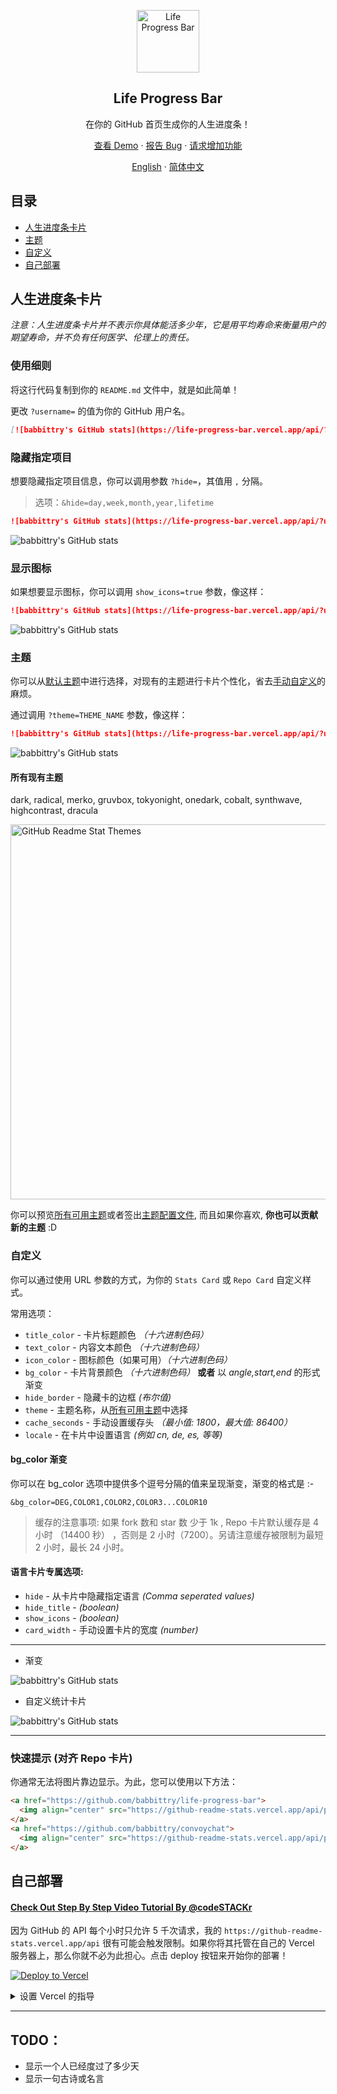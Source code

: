 <p align="center">
 <img width="100px" src="https://res.cloudinary.com/babbittry/image/upload/v1594908242/logo_ccswme.svg" align="center" alt="Life Progress Bar" />
 <h2 align="center">Life Progress Bar</h2>
 <p align="center">在你的 GitHub 首页生成你的人生进度条！</p>
</p>

  <p align="center">
    <a href="#demo">查看 Demo</a>
    ·
    <a href="https://github.com/babbittry/life-progress-bar/issues/new/choose">报告 Bug</a>
    ·
    <a href="https://github.com/babbittry/life-progress-bar/issues/new/choose">请求增加功能</a>
  </p>
  <p align="center">
    <a href="/docs/readme_en.md">English</a>
    ·
    <a href="readme.md">简体中文</a>
  </p>
</p>

## 目录

- [人生进度条卡片](#人生进度条卡片)
- [主题](#主题)
- [自定义](#自定义)
- [自己部署](#自己部署)

## 人生进度条卡片

_注意：人生进度条卡片并不表示你具体能活多少年，它是用平均寿命来衡量用户的期望寿命，并不负有任何医学、伦理上的责任。_

### 使用细则

将这行代码复制到你的 `README.md` 文件中，就是如此简单！

更改 `?username=` 的值为你的 GitHub 用户名。

```md
[![babbittry's GitHub stats](https://life-progress-bar.vercel.app/api/?username=babbittry)](https://github.com/babbittry/life-progress-bar)
```

### 隐藏指定项目

想要隐藏指定项目信息，你可以调用参数 `?hide=`，其值用 `,` 分隔。

> 选项：`&hide=day,week,month,year,lifetime`

```md
![babbittry's GitHub stats](https://life-progress-bar.vercel.app/api/?username=babbittry&hide=day,week)
```

![babbittry's GitHub stats](https://life-progress-bar.vercel.app/api/?username=babbittry&hide=day,week)

### 显示图标

如果想要显示图标，你可以调用 `show_icons=true` 参数，像这样：

```md
![babbittry's GitHub stats](https://life-progress-bar.vercel.app/api/?username=babbittry&show_icons=true)
```

![babbittry's GitHub stats](https://life-progress-bar.vercel.app/api/?username=babbittry&show_icons=true)

### 主题

你可以从[默认主题](#主题)中进行选择，对现有的主题进行卡片个性化，省去[手动自定义](#自定义)的麻烦。

通过调用 `?theme=THEME_NAME` 参数，像这样：

```md
![babbittry's GitHub stats](https://life-progress-bar.vercel.app/api/?username=babbittry&show_icons=true&theme=radical)
```

![babbittry's GitHub stats](https://life-progress-bar.vercel.app/api/?username=babbittry&show_icons=true&theme=radical)

#### 所有现有主题

dark, radical, merko, gruvbox, tokyonight, onedark, cobalt, synthwave, highcontrast, dracula

<img src="https://res.cloudinary.com/babbittry/image/upload/v1595174536/grs-themes_l4ynja.png" alt="GitHub Readme Stat Themes" width="600px"/>

你可以预览[所有可用主题](../themes/README.md)或者签出[主题配置文件](../themes/index.js), 而且如果你喜欢, **你也可以贡献新的主题** :D

### 自定义

你可以通过使用 URL 参数的方式，为你的 `Stats Card` 或 `Repo Card` 自定义样式。

常用选项：

- `title_color` - 卡片标题颜色 _（十六进制色码）_
- `text_color` - 内容文本颜色 _（十六进制色码）_
- `icon_color` - 图标颜色（如果可用）_（十六进制色码）_
- `bg_color` - 卡片背景颜色 _（十六进制色码）_ **或者** 以 _angle,start,end_ 的形式渐变
- `hide_border` - 隐藏卡的边框 _(布尔值)_
- `theme` - 主题名称，从[所有可用主题](../themes/README.md)中选择
- `cache_seconds` - 手动设置缓存头 _（最小值: 1800，最大值: 86400）_
- `locale` - 在卡片中设置语言 _(例如 cn, de, es, 等等)_

#### bg_color 渐变

你可以在 bg_color 选项中提供多个逗号分隔的值来呈现渐变，渐变的格式是 :-

```
&bg_color=DEG,COLOR1,COLOR2,COLOR3...COLOR10
```

> 缓存的注意事项: 如果 fork 数和 star 数 少于 1k , Repo 卡片默认缓存是 4 小时 （14400 秒） ，否则是 2 小时（7200）。另请注意缓存被限制为最短 2 小时，最长 24 小时。

#### 语言卡片专属选项:

- `hide` - 从卡片中隐藏指定语言 _(Comma seperated values)_
- `hide_title` - _(boolean)_
- `show_icons` - _(boolean)_
- `card_width` - 手动设置卡片的宽度 _(number)_

---

- 渐变

![babbittry's GitHub stats](https://life-progress-bar.vercel.app/api/?username=babbittry&bg_color=30,e96443,904e95&title_color=fff&text_color=fff)

- 自定义统计卡片

![babbittry's GitHub stats](https://life-progress-bar.vercel.app/api/?username=babbittry&show_icons=true&title_color=fff&icon_color=79ff97&text_color=9f9f9f&bg_color=151515)

---

### 快速提示 (对齐 Repo 卡片)

你通常无法将图片靠边显示。为此，您可以使用以下方法：

```md
<a href="https://github.com/babbittry/life-progress-bar">
  <img align="center" src="https://github-readme-stats.vercel.app/api/pin/?username=babbittry&repo=github-readme-stats" />
</a>
<a href="https://github.com/babbittry/convoychat">
  <img align="center" src="https://github-readme-stats.vercel.app/api/pin/?username=babbittry&repo=convoychat" />
</a>
```

## 自己部署

#### [Check Out Step By Step Video Tutorial By @codeSTACKr](https://youtu.be/n6d4KHSKqGk?t=107)

因为 GitHub 的 API 每个小时只允许 5 千次请求，我的 `https://github-readme-stats.vercel.app/api` 很有可能会触发限制。如果你将其托管在自己的 Vercel 服务器上，那么你就不必为此担心。点击 deploy 按钮来开始你的部署！

[![Deploy to Vercel](https://vercel.com/button)](https://vercel.com/import/project?template=https://github.com/babbittry/life-progress-bar)

<details>
 <summary>设置 Vercel 的指导</summary>

1. 前往 [vercel.com](https://vercel.com/)
1. 点击 `Log in`
   ![](https://files.catbox.moe/tct1wg.png)
1. 点击 `Continue with GitHub` 通过 GitHub 进行登录
   ![](https://files.catbox.moe/btd78j.jpeg)
1. 登录 GitHub 并允许访问所有存储库（如果系统这样提示）
1. Fork 这个仓库
1. 返回到你的 [Vercel dashboard](https://vercel.com/dashboard)
1. 选择 `Import Project`
   ![](https://files.catbox.moe/qckos0.png)
1. 选择 `Import Git Repository`
   ![](https://files.catbox.moe/pqub9q.png)
1. 选择 root 并将所有内容保持不变，并且只需添加名为 PAT_1 的环境变量（如图所示），其中将包含一个个人访问令牌（PAT），你可以在[这里](https://github.com/settings/tokens/new)轻松创建（保留默认，并且只需要命名下，名字随便）
   ![](https://files.catbox.moe/caem5b.png)
1. 点击 deploy，这就完成了，查看你的域名就可使用 API 了！

</details>

---

## TODO：

- 显示一个人已经度过了多少天
- 显示一句古诗或名言